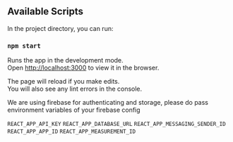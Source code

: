 ## Available Scripts

In the project directory, you can run:

### `npm start`

Runs the app in the development mode.<br />
Open [http://localhost:3000](http://localhost:3000) to view it in the browser.

The page will reload if you make edits.<br />
You will also see any lint errors in the console.

We are using firebase for authenticating and storage, please do pass environment variables of your firebase config

`REACT_APP_API_KEY`
`REACT_APP_DATABASE_URL`
`REACT_APP_MESSAGING_SENDER_ID`
`REACT_APP_APP_ID`
`REACT_APP_MEASUREMENT_ID`